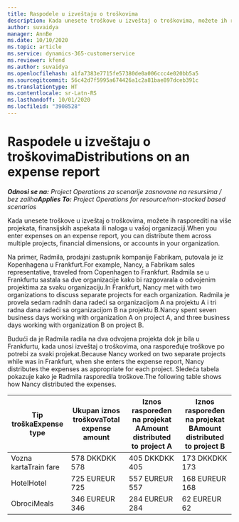```yaml
---
title: Raspodele u izveštaju o troškovima
description: Kada unesete troškove u izveštaj o troškovima, možete ih rasporediti na više projekata, pravnih lica ili naloga u vašoj organizaciji.
author: suvaidya
manager: AnnBe
ms.date: 10/10/2020
ms.topic: article
ms.service: dynamics-365-customerservice
ms.reviewer: kfend
ms.author: suvaidya
ms.openlocfilehash: a1fa7383e7715fe57380de0a006ccc4e020bb5a5
ms.sourcegitcommit: 56c42d7f5995a674426a1c2a81bae897dceb391c
ms.translationtype: HT
ms.contentlocale: sr-Latn-RS
ms.lasthandoff: 10/01/2020
ms.locfileid: "3908528"
---
```

# <a name="distributions-on-an-expense-report"></a><span data-ttu-id="33571-103">Raspodele u izveštaju o troškovima</span><span class="sxs-lookup"><span data-stu-id="33571-103">Distributions on an expense report</span></span>

<span data-ttu-id="33571-104">_**Odnosi se na:** Project Operations za scenarije zasnovane na resursima / bez zaliha_</span><span class="sxs-lookup"><span data-stu-id="33571-104">_**Applies To:** Project Operations for resource/non-stocked based scenarios_</span></span>

<span data-ttu-id="33571-105">Kada unesete troškove u izveštaj o troškovima, možete ih rasporediti na više projekata, finansijskih aspekata ili naloga u vašoj organizaciji.</span><span class="sxs-lookup"><span data-stu-id="33571-105">When you enter expenses on an expense report, you can distribute them across multiple projects, financial dimensions, or accounts in your organization.</span></span>

<span data-ttu-id="33571-106">Na primer, Radmila, prodajni zastupnik kompanije Fabrikam, putovala je iz Kopenhagena u Frankfurt.</span><span class="sxs-lookup"><span data-stu-id="33571-106">For example, Nancy, a Fabrikam sales representative, traveled from Copenhagen to Frankfurt.</span></span> <span data-ttu-id="33571-107">Radmila se u Frankfurtu sastala sa dve organizacije kako bi razgovarala o odvojenim projektima za svaku organizaciju.</span><span class="sxs-lookup"><span data-stu-id="33571-107">In Frankfurt, Nancy met with two organizations to discuss separate projects for each organization.</span></span> <span data-ttu-id="33571-108">Radmila je provela sedam radnih dana radeći sa organizacijom A na projektu A i tri radna dana radeći sa organizacijom B na projektu B.</span><span class="sxs-lookup"><span data-stu-id="33571-108">Nancy spent seven business days working with organization A on project A, and three business days working with organization B on project B.</span></span>

<span data-ttu-id="33571-109">Budući da je Radmila radila na dva odvojena projekta dok je bila u Frankfurtu, kada unosi izveštaj o troškovima, ona raspoređuje troškove po potrebi za svaki projekat.</span><span class="sxs-lookup"><span data-stu-id="33571-109">Because Nancy worked on two separate projects while was in Frankfurt, when she enters the expense report, Nancy distributes the expenses as appropriate for each project.</span></span> <span data-ttu-id="33571-110">Sledeća tabela pokazuje kako je Radmila rasporedila troškove.</span><span class="sxs-lookup"><span data-stu-id="33571-110">The following table shows how Nancy distributed the expenses.</span></span>

| <span data-ttu-id="33571-111">Tip troška</span><span class="sxs-lookup"><span data-stu-id="33571-111">Expense type</span></span> | <span data-ttu-id="33571-112">Ukupan iznos troškova</span><span class="sxs-lookup"><span data-stu-id="33571-112">Total expense amount</span></span> | <span data-ttu-id="33571-113">Iznos raspoređen na projekat A</span><span class="sxs-lookup"><span data-stu-id="33571-113">Amount distributed to project A</span></span> | <span data-ttu-id="33571-114">Iznos raspoređen na projekat B</span><span class="sxs-lookup"><span data-stu-id="33571-114">Amount distributed to project B</span></span> |
|--------------|----------------------|---------------------------------|---------------------------------|
| <span data-ttu-id="33571-115">Vozna karta</span><span class="sxs-lookup"><span data-stu-id="33571-115">Train fare</span></span>   | <span data-ttu-id="33571-116">578 DKK</span><span class="sxs-lookup"><span data-stu-id="33571-116">DKK 578</span></span>              | <span data-ttu-id="33571-117">405 DKK</span><span class="sxs-lookup"><span data-stu-id="33571-117">DKK 405</span></span>                         | <span data-ttu-id="33571-118">173 DKK</span><span class="sxs-lookup"><span data-stu-id="33571-118">DKK 173</span></span>                         |
| <span data-ttu-id="33571-119">Hotel</span><span class="sxs-lookup"><span data-stu-id="33571-119">Hotel</span></span>        | <span data-ttu-id="33571-120">725 EUR</span><span class="sxs-lookup"><span data-stu-id="33571-120">EUR 725</span></span>              | <span data-ttu-id="33571-121">557 EUR</span><span class="sxs-lookup"><span data-stu-id="33571-121">EUR 557</span></span>                         | <span data-ttu-id="33571-122">168 EUR</span><span class="sxs-lookup"><span data-stu-id="33571-122">EUR 168</span></span>                         |
| <span data-ttu-id="33571-123">Obroci</span><span class="sxs-lookup"><span data-stu-id="33571-123">Meals</span></span>        | <span data-ttu-id="33571-124">346 EUR</span><span class="sxs-lookup"><span data-stu-id="33571-124">EUR 346</span></span>              | <span data-ttu-id="33571-125">284 EUR</span><span class="sxs-lookup"><span data-stu-id="33571-125">EUR 284</span></span>                         | <span data-ttu-id="33571-126">62 EUR</span><span class="sxs-lookup"><span data-stu-id="33571-126">EUR 62</span></span>                          |
